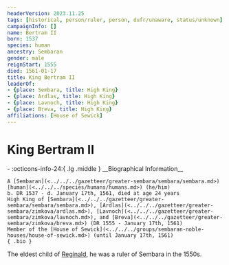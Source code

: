 ```yaml
---
headerVersion: 2023.11.25
tags: [historical, person/ruler, person, dufr/unaware, status/unknown]
campaignInfo: []
name: Bertram II
born: 1537
species: human
ancestry: Sembaran
gender: male
reignStart: 1555
died: 1561-01-17
title: King Bertram II
leaderOf:
- {place: Sembara, title: High King}
- {place: Ardlas, title: High King}
- {place: Lavnoch, title: High King}
- {place: Breva, title: High King}
affiliations: [House of Sewick]
---
```

# King Bertram II
<div class="grid cards ext-narrow-margin ext-one-column" markdown>
- :octicons-info-24:{ .lg .middle } __Biographical Information__

    A [Sembaran](<../../../gazetteer/greater-sembara/sembara/sembara.md>) [human](<../../../species/humans/humans.md>) (he/him)  
    b. DR 1537 - d. January 17th, 1561, died at age 24 years  
    High King of [Sembara](<../../../gazetteer/greater-sembara/sembara/sembara.md>), [Ardlas](<../../../gazetteer/greater-sembara/zimkova/ardlas.md>), [Lavnoch](<../../../gazetteer/greater-sembara/zimkova/lavnoch.md>), and [Breva](<../../../gazetteer/greater-sembara/zimkova/breva.md>) (DR 1555 - January 17th, 1561)  
    Member of the [House of Sewick](<../../../groups/sembaran-noble-houses/house-of-sewick.md>) (until January 17th, 1561)  
    { .bio }

</div>


The eldest child of [Reginald](<./reginald.md>), he was a ruler of Sembara in the 1550s. 


